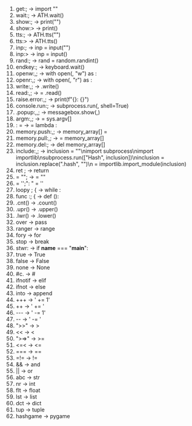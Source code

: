 1. get:<var1>; -> import "<var1>"
2. wait:<var1>; -> ATH.wait(<var1>)
3. show:<var1>; -> print("<var1>")
4. show:<var1>> -> print(<var1>)
5. tts:<var1>; -> ATH.tts("<var1>")
6. tts:<var1>> -> ATH.tts(<var1>)
7. inp:<var1>; -> inp = input("<var1>")
8. inp:<var1>> -> inp = input(<var1>)
9. rand:<var1>; -> rand = random.randint(<var1>)
10. endkey:<var1>; -> keyboard.wait(<var1>)
11. openw:<var1>,<var2>; -> with open(<var1>, "w") as <var2>:
12. openr:<var1>,<var2>; -> with open(<var1>, "r") as <var2>:
13. write:<var1>,<var2>; -> <var1>.write(<var2>)
14. read:<var1>,<var2>; -> <var1> = <var2>.read()
15. raise.error:<var1>,<var2>; -> print(f"{<var1>}: {<var2>}")
16. console.run:<var2>; -> subprocess.run(<var1>, shell=True)
17. .popup:<var1>,<var2>,<var3>; -> messagebox.show<var1>(<var2>,<var3>)
18. argm:<var1>,<var2>; -> <var1> = sys.argv[<var2>]
19. <var1>:<var2> = <var3> -> <var1> = lambda <var2>: <var3>
20. memory.push:<var1>,<var2>; -> memory_array[<var1>] = <var2>
21. memory.pull:<var1>,<var2>; -> <var1> = memory_array[<var2>]
22. memory.del:<var2>; -> del memory_array[<var1>]
23. include:<var1>,<var2>; -> inclusion = "<var1>"\nimport subprocess\nimport importlib\nsubprocess.run(["Hash", inclusion])\ninclusion = inclusion.replace(".hash", "")\n<var2> = importlib.import_module(inclusion)
24. ret <var1>; -> return <var1>
25. <var1> = "<var2>"; -> <var1> = "<var2>"
26. <var1> = '<var2>';": "<var1> = '<var2>'
27. loopy <var1>; { -> while <var1>:
28. func <var1>:<var2>; { -> def <var1>(<var2>):
29. .cnt() -> .count()
30. .upr() -> .upper()
31. .lwr() -> .lower()
32. over -> pass
33. ranger -> range
34. fory -> for
35. stop -> break
36. stwr: -> if __name__ === "__main__":
37. true -> True
38. false -> False
39. none -> None
40. #c. -> #
41. ifnotif -> elif
42. ifnot -> else
43. into -> append
44. +++ -> ' += 1'
45. ++ -> ' += '
46. --- -> ' -= 1'
47. -- -> ' -= '
48. ">>" -> >
49. << -> <
50. ">=>" -> >=
51. <=< -> <=
52. === -> ==
53. =!= -> !=
54. && -> and
55. || -> or
56. abc -> str
57. nr -> int
58. flt -> float
59. lst -> list
60. dct -> dict
61. tup -> tuple
62. hashgame -> pygame
